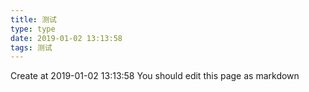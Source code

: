 ```yaml
---
title: 测试
type: type
date: 2019-01-02 13:13:58
tags: 测试
---
```


Create at 2019-01-02 13:13:58
You should edit this page as markdown
